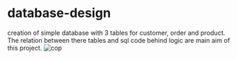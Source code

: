 # database-design
creation of simple database with 3 tables for customer, order and product. The relation between there tables and sql code behind logic are main aim of this project.
![cop](https://github.com/varun-TR/database-design/assets/67640037/02d5edb4-c59f-4fd1-87ac-4a543b496b16)
